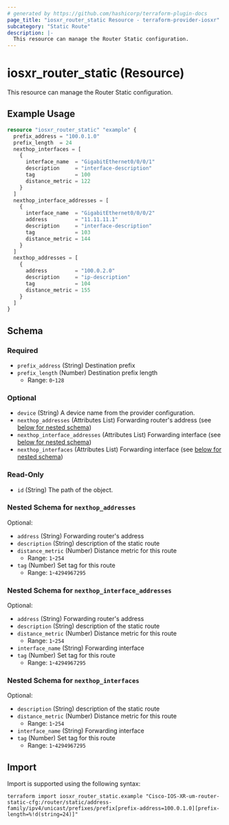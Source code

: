```yaml
---
# generated by https://github.com/hashicorp/terraform-plugin-docs
page_title: "iosxr_router_static Resource - terraform-provider-iosxr"
subcategory: "Static Route"
description: |-
  This resource can manage the Router Static configuration.
---
```


# iosxr_router_static (Resource)

This resource can manage the Router Static configuration.

## Example Usage

```terraform
resource "iosxr_router_static" "example" {
  prefix_address = "100.0.1.0"
  prefix_length  = 24
  nexthop_interfaces = [
    {
      interface_name  = "GigabitEthernet0/0/0/1"
      description     = "interface-description"
      tag             = 100
      distance_metric = 122
    }
  ]
  nexthop_interface_addresses = [
    {
      interface_name  = "GigabitEthernet0/0/0/2"
      address         = "11.11.11.1"
      description     = "interface-description"
      tag             = 103
      distance_metric = 144
    }
  ]
  nexthop_addresses = [
    {
      address         = "100.0.2.0"
      description     = "ip-description"
      tag             = 104
      distance_metric = 155
    }
  ]
}
```

<!-- schema generated by tfplugindocs -->
## Schema

### Required

- `prefix_address` (String) Destination prefix
- `prefix_length` (Number) Destination prefix length
  - Range: `0`-`128`

### Optional

- `device` (String) A device name from the provider configuration.
- `nexthop_addresses` (Attributes List) Forwarding router's address (see [below for nested schema](#nestedatt--nexthop_addresses))
- `nexthop_interface_addresses` (Attributes List) Forwarding interface (see [below for nested schema](#nestedatt--nexthop_interface_addresses))
- `nexthop_interfaces` (Attributes List) Forwarding interface (see [below for nested schema](#nestedatt--nexthop_interfaces))

### Read-Only

- `id` (String) The path of the object.

<a id="nestedatt--nexthop_addresses"></a>
### Nested Schema for `nexthop_addresses`

Optional:

- `address` (String) Forwarding router's address
- `description` (String) description of the static route
- `distance_metric` (Number) Distance metric for this route
  - Range: `1`-`254`
- `tag` (Number) Set tag for this route
  - Range: `1`-`4294967295`


<a id="nestedatt--nexthop_interface_addresses"></a>
### Nested Schema for `nexthop_interface_addresses`

Optional:

- `address` (String) Forwarding router's address
- `description` (String) description of the static route
- `distance_metric` (Number) Distance metric for this route
  - Range: `1`-`254`
- `interface_name` (String) Forwarding interface
- `tag` (Number) Set tag for this route
  - Range: `1`-`4294967295`


<a id="nestedatt--nexthop_interfaces"></a>
### Nested Schema for `nexthop_interfaces`

Optional:

- `description` (String) description of the static route
- `distance_metric` (Number) Distance metric for this route
  - Range: `1`-`254`
- `interface_name` (String) Forwarding interface
- `tag` (Number) Set tag for this route
  - Range: `1`-`4294967295`

## Import

Import is supported using the following syntax:

```shell
terraform import iosxr_router_static.example "Cisco-IOS-XR-um-router-static-cfg:/router/static/address-family/ipv4/unicast/prefixes/prefix[prefix-address=100.0.1.0][prefix-length=%!d(string=24)]"
```
